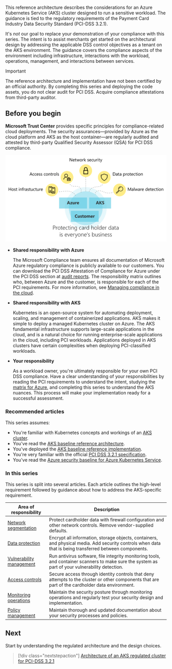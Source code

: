 This reference architecture describes the considerations for an Azure Kubernetes Service (AKS) cluster designed to run a sensitive workload. The guidance is tied to the regulatory requirements of the Payment Card Industry Data Security Standard (PCI-DSS 3.2.1).

It's _not_ our goal to replace your demonstration of your compliance with this series. The intent is to assist merchants get started on the architectural design by addressing the applicable DSS control objectives as a tenant on the AKS environment. The guidance covers the compliance aspects of the environment including infrastructure, interactions with the workload, operations, management, and interactions between services.

> [!IMPORTANT]
>
> The reference architecture and implementation have not been certified by an official authority. By completing this series and deploying the code assets, you do not clear audit for PCI DSS. Acquire compliance attestations from third-party auditor.

## Before you begin

**Microsoft Trust Center** provides specific principles for compliance-related cloud deployments. The security assurances&mdash;provided by Azure as the cloud platform and AKS as the host container&mdash;are regularly audited and attested by third-party Qualified Security Assessor (QSA) for PCI DSS compliance.

![Diagram of the shared responsibility model.](images\protection-everyone.svg)

- **Shared responsibility with Azure**

	The Microsoft Compliance team ensures all documentation of Microsoft Azure regulatory compliance is publicly available to our customers. You can download the PCI DSS Attestation of Compliance for Azure under the PCI DSS section at [audit reports](https://servicetrust.microsoft.com). The responsibility matrix outlines who, between Azure and the customer, is responsible for each of the PCI requirements. For more information, see [Managing compliance in the cloud](https://www.microsoft.com/trust-center/compliance/compliance-overview).

- **Shared responsibility with AKS**

	Kubernetes is an open-source system for automating deployment, scaling, and management of containerized applications. AKS makes it simple to deploy a managed Kubernetes cluster on Azure. The AKS fundamental infrastructure supports large-scale applications in the cloud, and is a natural choice for running enterprise-scale applications in the cloud, including PCI workloads. Applications deployed in AKS clusters have certain complexities when deploying PCI-classified workloads.

- **Your responsibility**

	As a workload owner, you're ultimately responsible for your own PCI DSS compliance. Have a clear understanding of your responsibilities by reading the PCI requirements to understand the intent, studying the [matrix for Azure](https://servicetrust.microsoft.com), and completing this series to understand the AKS nuances. This process will make your implementation ready for a successful assessment.

### Recommended articles

This series assumes:

- You're familiar with Kubernetes concepts and workings of an [AKS cluster](/azure/aks).
- You've read the [AKS baseline reference architecture](/azure/architecture/reference-architectures/containers/aks/baseline-aks).
- You've deployed the [AKS baseline reference implementation](https://github.com/mspnp/aks-secure-baseline).
- You're very familiar with the official [PCI DSS 3.2.1 specification](https://www.pcisecuritystandards.org/documents/PCI_DSS_v3-2-1.pdf).
- You've read the [Azure security baseline for Azure Kubernetes Service](/security/benchmark/azure/baselines/aks-security-baseline).

### In this series

This series is split into several articles. Each article outlines the high-level requirement followed by guidance about how to address the AKS-specific requirement.

|Area of responsibility|Description|
|---|---|
|[Network segmentation](aks-pci-network.yml)|Protect cardholder data with firewall configuration and other network controls. Remove vendor-supplied defaults.|
|[Data protection](aks-pci-data.yml)|Encrypt all information, storage objects, containers, and physical media. Add security controls when data that is being transferred between components.|
|[Vulnerability management](aks-pci-malware.yml)|Run antivirus software, file integrity monitoring tools, and container scanners to make sure the system as part of your vulnerability detection. |
|[Access controls](aks-pci-identity.yml)|Secure access through identity controls that deny attempts to the cluster or other components that are part of the cardholder data environment.|
|[Monitoring operations](aks-pci-monitor.yml)|Maintain the security posture through monitoring operations and regularly test your security design and implementation.|
|[Policy management](aks-pci-policy.yml)|Maintain thorough and updated documentation about your security processes and policies.|

## Next

Start by understanding the regulated architecture and the design choices.

> [!div class="nextstepaction"]
> [Architecture of an AKS regulated cluster for PCI-DSS 3.2.1](aks-pci-ra-code-assets.yml)